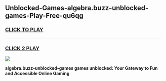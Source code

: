 
## Unblocked-Games-algebra.buzz-unblocked-games-Play-Free-qu6qg
<h3>
<a href="https://premium76.site?title=algebra.buzz-unblocked-games&ref=18A">CLICK TO PLAY</a></h3>
<hr>

<h3>
<a href="https://premium76.site?title=algebra.buzz-unblocked-games&ref=18A">CLICK 2 PLAY</a>
  
</h3>

<a href="https://premium76.site?title=algebra.buzz-unblocked-games&ref=18A"><img src="https://clearcache.store/games.png"></a>


**algebra.buzz-unblocked-games games unblocked: Your Gateway to Fun and Accessible Online Gaming**
